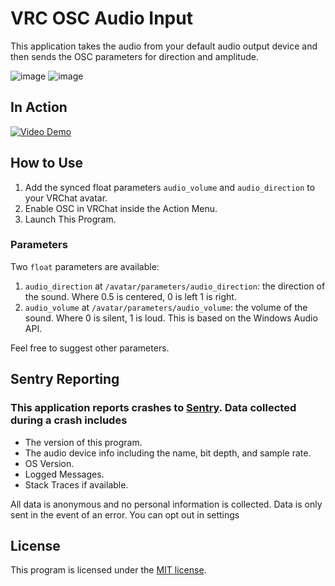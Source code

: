 ﻿# VRC OSC Audio Input

This application takes the audio from your default audio output device and then sends the OSC parameters for direction and amplitude.

![image](https://user-images.githubusercontent.com/13484789/163749591-744f2bbc-eb4c-47f1-9a87-bbb83329b92e.png)
![image](https://user-images.githubusercontent.com/13484789/163749600-4b68d209-3fd8-4c42-8efb-e49c70f99615.png)


## In Action
[![Video Demo](http://img.youtube.com/vi/nRYSYIVfluI/0.jpg)](http://www.youtube.com/watch?v=nRYSYIVfluI)


## How to Use

1) Add the synced float parameters `audio_volume` and `audio_direction` to your VRChat avatar.
2) Enable OSC in VRChat inside the Action Menu.
3) Launch This Program.

### Parameters

Two `float` parameters are available:

1) `audio_direction` at `/avatar/parameters/audio_direction`: the direction of the sound. Where 0.5 is centered, 0 is left 1 is right.
2) `audio_volume` at `/avatar/parameters/audio_volume`: the volume of the sound. Where 0 is silent, 1 is loud. This is based on the Windows Audio API.

Feel free to suggest other parameters.

## Sentry Reporting

### This application reports crashes to [Sentry](https://sentry.io/). Data collected during a crash includes

- The version of this program.
- The audio device info including the name, bit depth, and sample rate.
- OS Version.
- Logged Messages.
- Stack Traces if available.

All data is anonymous and no personal information is collected.
Data is only sent in the event of an error.
You can opt out in settings

## License

This program is licensed under the [MIT license](LICENSE).
